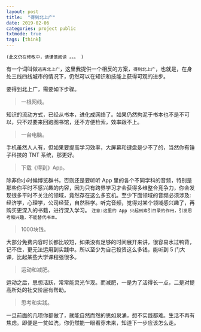 ```yaml
---
layout: post
title:  "得到北上广"
date: 2019-02-06
categories: project public
txtmode: true
tags: [think]
---
```



`(此文仍在修改中，请谨慎阅读 。。。 )`

有一个词叫做`逃离北上广`，这里我提供一个相反的方案，`得到北上广`，也就是，在身处三线四线城市的情况下，仍然可以在知识和技能上获得可观的进步。

要得到北上广，需要如下步骤。

>一根网线。

知识的流动方式，已经从书本，进化成网络了。如果仍然拘泥于书本也不是不可以，只不过要来回跑图书馆，还不方便检索，效率跟不上。

>一台电脑。

手机虽然人人有，但如果要提高学习效率，大屏幕和键盘是少不了的，当然你有锤子科技的 TNT 系统，那更好。

>下载《得到》App。

除非你小时候博览群书，否则还是要听听 App 里的各个不同学科的音频，特别是那些你平时不感兴趣的内容，因为只有跨界学习才会获得多维整合竞争力，你会发现很多平时不关注的领域，竟然存在这么多玄机。至少下面领域的音频必须涉及:经济学，心理学，公司经营，自然科学。听完音频，觉得对某个领域感兴趣了，再购买更深入的书籍，进行深入学习。
`注意:这里的 App 只起到索引目录的作用，引发思考和兴趣，不能替代书本。`

>1000块钱。

大部分免费内容时长都比较短，如果没有足够的时间展开来讲，很容易水过鸭背，记不住，更无法运用到实践中。所以至少为自己投资这么多钱，能听到 5 门大课，比起某些大学课程强很多。

>运动和减肥。

运动之后，思想活跃，常常能灵光乍现。而减肥，一是为了活得长一点，二是对提高所处的社交阶层有帮助。

>思考和实践。

一旦前面的几项你都做了，就能自然而然的思如泉涌，想不实践都难。生活不再有焦虑。即便是一贫如洗，你仍然能一眼看穿未来，知道下一步应该怎么走。

